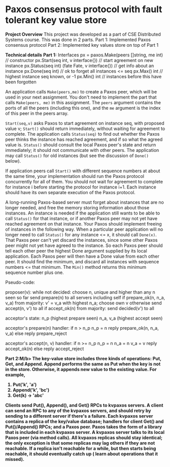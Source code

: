 # Paxos consensus protocol with fault tolerant key value store

<b>Project Overview</b>
This project was developed as a part of CSE Distributed Systems course. This was done in 2 parts. 
Part 1: Implemented Paxos consensus protocol
Part 2: Implemented key values store on top of Part 1

<b>Technical details</b>
<b>Part 1:</b> 
Interfaces
px = paxos.Make(peers []string, me int) // constructor
px.Start(seq int, v interface{}) // start agreement on new instance
px.Status(seq int) (fate Fate, v interface{}) // get info about an instance
px.Done(seq int) // ok to forget all instances <= seq
px.Max() int // highest instance seq known, or -1
px.Min() int // instances before this have been forgotten

An application calls `Make(peers,me)` to create a Paxos peer, which will be used in your next assignment. You don't need to implement the part that calls `Make(peers, me)` in this assignment. The `peers` argument contains the ports of all the peers (including this one), and the `me` argument is the index of this peer in the peers array. 

`Start(seq,v)` asks Paxos to start agreement on instance seq, with proposed value v; `Start()` should return immediately, without waiting for agreement to complete. The application calls `Status(seq)` to find out whether the Paxos peer thinks the instance has reached agreement, and if so what the agreed value is. `Status()` should consult the local Paxos peer's state and return immediately; it should not communicate with other peers. The application may call `Status()` for old instances (but see the discussion of `Done()` below).

If application peers call `Start()` with different sequence numbers at about the same time, your implementation should run the Paxos protocol concurrently for all of them. You should not wait for agreement to complete for instance i before starting the protocol for instance i+1. Each instance should have its own separate execution of the Paxos protocol.

A long-running Paxos-based server must forget about instances that are no longer needed, and free the memory storing information about those instances. An instance is needed if the application still wants to be able to call `Status()` for that instance, or if another Paxos peer may not yet have reached agreement on that instance. Your Paxos should implement freeing of instances in the following way. When a particular peer application will no longer need to call `Status()` for any instance <= x, it should call `Done(x)`. That Paxos peer can't yet discard the instances, since some other Paxos peer might not yet have agreed to the instance. So each Paxos peer should tell each other peer the highest Done argument supplied by its local application. Each Paxos peer will then have a Done value from each other peer. It should find the minimum, and discard all instances with sequence numbers <= that minimum. The `Min()` method returns this minimum sequence number plus one.

Pseudo-code:

proposer(v):
    while not decided:
        choose n, unique and higher than any n seen so far
        send prepare(n) to all servers including self
        if prepare_ok(n, n_a, v_a) from majority:
            v' = v_a with highest n_a; choose own v otherwise
            send accept(n, v') to all
            if accept_ok(n) from majority:
                send decided(v') to all

acceptor's state:
    n_p (highest prepare seen)
    n_a, v_a (highest accept seen)

acceptor's prepare(n) handler:
    if n > n_p
        n_p = n
        reply prepare_ok(n, n_a, v_a)
    else
        reply prepare_reject

acceptor's accept(n, v) handler:
    if n >= n_p
        n_p = n
        n_a = n
        v_a = v
        reply accept_ok(n)
    else
        reply accept_reject


<b>Part 2:M/b> 
The key-value store includes three kinds of operations: Put, Get, and Append.
Append performs the same as Put when the key is not in the store.
Otherwise, it appends new value to the existing value. For example,
1. Put('k', 'a')
2. Append('k', 'bc')
3. Get(k) -> 'abc'

Clients send Put(), Append(), and Get() RPCs to kvpaxos servers. A client can send an RPC to any of the kvpaxos servers, and should retry by sending to a different server if there's a failure. Each kvpaxos server contains a replica of the key/value database; handlers for client Get() and Put()/Append() RPCs; and a Paxos peer. Paxos takes the form of a library that is included in each kvpaxos server. A kvpaxos server talks to its local Paxos peer (**via method calls**). All kvpaxos replicas should stay identical; the only exception is that some replicas may lag others if they are not reachable. If a replica isn't reachable for a while, but then starts being reachable, it should eventually catch up ( learn about operations that it missed).
